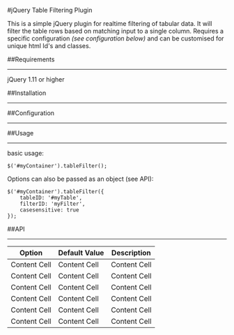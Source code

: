 #jQuery Table Filtering Plugin

This is a simple jQuery plugin for realtime filtering of tabular data. It will filter the table rows based on matching input to a single column. Requires a specific configuration *(see configuration below)* and can be customised for unique html Id's and classes.

##Requirements
***
jQuery 1.11 or higher

##Installation
***

##Configuration
***

##Usage
***

basic usage:

    $('#myContainer').tableFilter();

Options can also be passed as an object (see API):

    $('#myContainer').tableFilter({
		tableID: '#myTable', 
		filterID: 'myFilter', 
		casesensitive: true
	});

##API
***

Option        | Default Value   | Description
------------- | --------------- | -------------
Content Cell  | Content Cell    | Content Cell
Content Cell  | Content Cell    | Content Cell
Content Cell  | Content Cell    | Content Cell
Content Cell  | Content Cell    | Content Cell
Content Cell  | Content Cell    | Content Cell
Content Cell  | Content Cell    | Content Cell